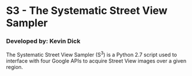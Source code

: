 # S3 - The Systematic Street View Sampler

### Developed by: Kevin Dick

The Systematic Street View Sampler (S<sup>3</sup>) is a Python 2.7 script used to interface with four Google APIs to acquire Street View images over a given region.
